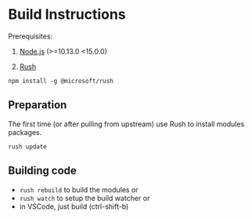 # Build Instructions

Prerequisites: 
1. [Node.js](https://nodejs.org/en/download/) (>=10.13.0 <15.0.0)

2. [Rush](https://rushjs.io/pages/intro/welcome/) 

```
npm install -g @microsoft/rush
```

## Preparation
The first time (or after pulling from upstream) use Rush to install modules packages.
```
rush update 
```

## Building code
 - `rush rebuild` to build the modules
 or
 - `rush watch` to setup the build watcher 
 or
 - in VSCode, just build (ctrl-shift-b)